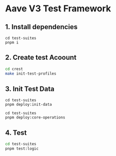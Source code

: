 # Aave V3 Test Framework

## 1. Install dependencies

```bash=
cd test-suites
pnpm i
```

## 2. Create test Acoount

```bash
cd crest
make init-test-profiles
```

## 3. Init Test Data

```bash=
cd test-suites
pnpm deploy:init-data
```

```bash=
cd test-suites
pnpm deploy:core-operations
```

## 4. Test

```bash
cd test-suites
pnpm test:logic
```
